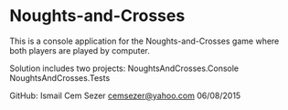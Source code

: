 # Noughts-and-Crosses

This is a console application for the Noughts-and-Crosses game where both players are played by computer.

Solution includes two projects:
NoughtsAndCrosses.Console
NoughtsAndCrosses.Tests

GitHub:
Ismail Cem Sezer
cemsezer@yahoo.com
06/08/2015
